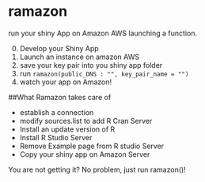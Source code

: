 # ramazon
run your shiny App on Amazon AWS launching a function.

0. Develop your Shiny App
1. Launch an instance on amazon AWS
2. save your key pair into you shiny app folder
3. run `ramazon(public_DNS : "", key_pair_name = "")`
4. watch your app on Amazon!

##What Ramazon takes care of

* establish a connection
* modify sources.list to add R Cran Server
* Install an update version of R
* Install R Studio Server
* Remove Example page from R studio Server
* Copy your shiny app on Amazon Server

You are not getting it?
No problem, just run ramazon()!

